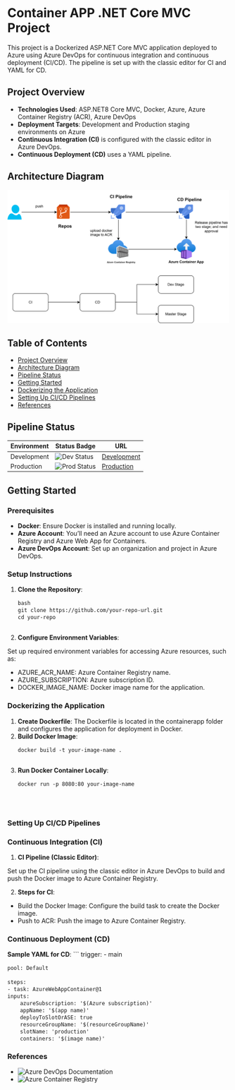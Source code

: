 # Container APP .NET Core MVC Project

This project is a Dockerized ASP.NET Core MVC application deployed to Azure using Azure DevOps for continuous integration and continuous deployment (CI/CD). 
The pipeline is set up with the classic editor for CI and YAML for CD.

## Project Overview

- **Technologies Used**: ASP.NET8 Core MVC, Docker, Azure, Azure Container Registry (ACR), Azure DevOps
- **Deployment Targets**: Development and Production staging environments on Azure
- **Continuous Integration (CI)** is configured with the classic editor in Azure DevOps.
- **Continuous Deployment (CD)** uses a YAML pipeline.

## Architecture Diagram

![Architecture Diagram](./ACR-ADO-driagram.drawio.svg)

## Table of Contents

- [Project Overview](#project-overview)
- [Architecture Diagram](#architecture-diagram)
- [Pipeline Status](#pipeline-status)
- [Getting Started](#getting-started)
- [Dockerizing the Application](#dockerizing-the-application)
- [Setting Up CI/CD Pipelines](#setting-up-cicd-pipelines)
- [References](#references)

## Pipeline Status

| Environment   | Status Badge                               | URL                          |
|---------------|-------------------------------------------|------------------------------|
| Development   | ![Dev Status](https://img.shields.io/badge/status-building-brightgreen) | [Development](#)              |
| Production    | ![Prod Status](https://img.shields.io/badge/status-building-blue) | [Production](#)               |

## Getting Started

### Prerequisites

- **Docker**: Ensure Docker is installed and running locally.
- **Azure Account**: You’ll need an Azure account to use Azure Container Registry and Azure Web App for Containers.
- **Azure DevOps Account**: Set up an organization and project in Azure DevOps.

### Setup Instructions

1. **Clone the Repository**:
   ```
   bash
   git clone https://github.com/your-repo-url.git
   cd your-repo


2. **Configure Environment Variables**: 

Set up required environment variables for accessing Azure resources, such as:
- AZURE_ACR_NAME: Azure Container Registry name.
- AZURE_SUBSCRIPTION: Azure subscription ID.
- DOCKER_IMAGE_NAME: Docker image name for the application.

### Dockerizing the Application

1. **Create Dockerfile**:
The Dockerfile is located in the containerapp folder and configures the application for deployment in Docker.
2. **Build Docker Image**:
    ```
    docker build -t your-image-name .


3. **Run Docker Container Locally**:
    ```
    docker run -p 8080:80 your-image-name




### Setting Up CI/CD Pipelines
### Continuous Integration (CI)
1. **CI Pipeline (Classic Editor)**:

Set up the CI pipeline using the classic editor in Azure DevOps to build and push the Docker image to Azure Container Registry.

2. **Steps for CI**:

- Build the Docker Image: Configure the build task to create the Docker image.
- Push to ACR: Push the image to Azure Container Registry.
### Continuous Deployment (CD)
**Sample YAML for CD**:
    ```
    trigger:
    - main

    pool: Default

    steps:
    - task: AzureWebAppContainer@1
    inputs:
        azureSubscription: '$(Azure subscription)'
        appName: '$(app name)'
        deployToSlotOrASE: true
        resourceGroupName: '$(resourceGroupName)'
        slotName: 'production'
        containers: '$(image name)'

### References
- ![Azure DevOps Documentation](https://learn.microsoft.com/en-us/azure/devops/?view=azure-devops)
- ![Azure Container Registry](https://learn.microsoft.com/en-us/azure/container-registry/)
